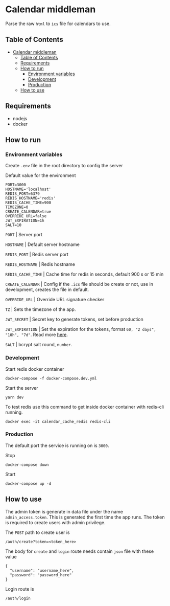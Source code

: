# Calendar middleman

Parse the raw `html` to `ics` file for calendars to use.

## Table of Contents

- [Calendar middleman](#calendar-middleman)
  - [Table of Contents](#table-of-contents)
  - [Requirements](#requirements)
  - [How to run](#how-to-run)
    - [Environment variables](#environment-variables)
    - [Development](#development)
    - [Production](#production)
  - [How to use](#how-to-use)

## Requirements

- nodejs
- docker

## How to run

### Environment variables

Create `.env` file in the root directory to config the server

Default value for the environment

```
PORT=3000
HOSTNAME='localhost'
REDIS_PORT=6379
REDIS_HOSTNAME='redis'
REDIS_CACHE_TIME=900
TIMEZONE=0
CREATE_CALENDAR=true
OVERRIDE_URL=false
JWT_EXPIRATION=1h
SALT=10
```

`PORT` | Server port

`HOSTNAME` | Default server hostname

`REDIS_PORT` | Redis server port

`REDIS_HOSTNAME` | Redis hostname

`REDIS_CACHE_TIME` | Cache time for redis in seconds, default 900 s or 15 min

`CREATE_CALENDAR` | Config if the `.ics` file should be create or not, use in development, creates the file in default.

`OVERRIDE_URL` | Override URL signature checker

`TZ` | Sets the timezone of the app.

`JWT_SECRET` | Secret key to generate tokens, set before production

`JWT_EXPIRATION` | Set the expiration for the tokens, format `60, "2 days", "10h", "7d"`. Read more [here](https://github.com/auth0/node-jsonwebtoken#jwtsignpayload-secretorprivatekey-options-callback).

`SALT` | bcrypt salt round, `number`.

### Development

Start redis docker container

```
docker-compose -f docker-compose.dev.yml
```

Start the server

```
yarn dev
```

To test redis use this command to get inside docker container with redis-cli running.

```
docker exec -it calendar_cache_redis redis-cli
```

### Production

The default port the service is running on is `3000`.

Stop

```
docker-compose down
```

Start

```
docker-compose up -d
```

## How to use

The admin token is generate in data file under the name `admin_access.token`. This is generated the first time the app runs. The token is required to create users with admin privilege.

The `POST` path to create user is

```
/auth/create?token=<token_here>
```

The body for `create` and `login` route needs contain `json` file with these value

```
{
  "username": "username_here",
  "password": "password_here"
}
```

Login route is

```
/auth/login
```
